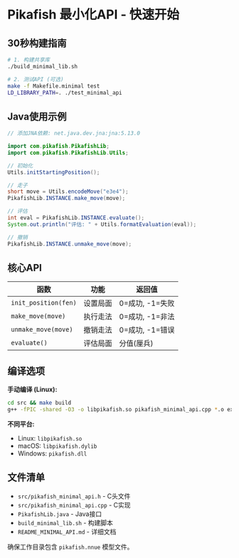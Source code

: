 # Pikafish 最小化API - 快速开始

## 30秒构建指南

```bash
# 1. 构建共享库
./build_minimal_lib.sh

# 2. 测试API (可选)
make -f Makefile.minimal test
LD_LIBRARY_PATH=. ./test_minimal_api
```

## Java使用示例

```java
// 添加JNA依赖: net.java.dev.jna:jna:5.13.0

import com.pikafish.PikafishLib;
import com.pikafish.PikafishLib.Utils;

// 初始化
Utils.initStartingPosition();

// 走子
short move = Utils.encodeMove("e3e4");
PikafishLib.INSTANCE.make_move(move);

// 评估
int eval = PikafishLib.INSTANCE.evaluate();
System.out.println("评估: " + Utils.formatEvaluation(eval));

// 撤销
PikafishLib.INSTANCE.unmake_move(move);
```

## 核心API

| 函数 | 功能 | 返回值 |
|------|------|--------|
| `init_position(fen)` | 设置局面 | 0=成功, -1=失败 |
| `make_move(move)` | 执行走法 | 0=成功, -1=非法 |
| `unmake_move(move)` | 撤销走法 | 0=成功, -1=错误 |
| `evaluate()` | 评估局面 | 分值(厘兵) |

## 编译选项

**手动编译 (Linux):**
```bash
cd src && make build
g++ -fPIC -shared -O3 -o libpikafish.so pikafish_minimal_api.cpp *.o external/*.o -lpthread
```

**不同平台:**
- Linux: `libpikafish.so`
- macOS: `libpikafish.dylib`
- Windows: `pikafish.dll`

## 文件清单

- `src/pikafish_minimal_api.h` - C头文件
- `src/pikafish_minimal_api.cpp` - C实现
- `PikafishLib.java` - Java接口
- `build_minimal_lib.sh` - 构建脚本
- `README_MINIMAL_API.md` - 详细文档

确保工作目录包含 `pikafish.nnue` 模型文件。
